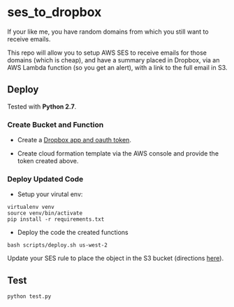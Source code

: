 # ses_to_dropbox

If your like me, you have random domains from which you still want to receive emails.

This repo will allow you to setup AWS SES to receive emails for those domains (which is cheap),
and have a summary placed in Dropbox, via an AWS Lambda function (so you get an alert), with
a link to the full email in S3.

## Deploy

Tested with **Python 2.7**.

### Create Bucket and Function

* Create a [Dropbox app and oauth token](https://blogs.dropbox.com/developers/2014/05/generate-an-access-token-for-your-own-account/).

* Create cloud formation template via the AWS console and provide the token created above.

### Deploy Updated Code

* Setup your virutal env:

```shell
virtualenv venv
source venv/bin/activate
pip install -r requirements.txt
```

* Deploy the code the created functions

```
bash scripts/deploy.sh us-west-2
```

Update your SES rule to place the object in the S3 bucket (directions [here](http://docs.aws.amazon.com/ses/latest/DeveloperGuide/receiving-email-action-s3.html)).

## Test

```shell
python test.py
```
